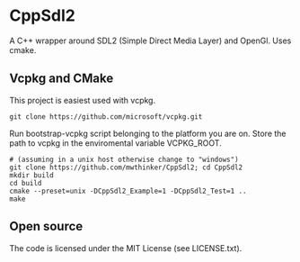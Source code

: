 # CppSdl2
A C++ wrapper around SDL2 (Simple Direct Media Layer) and OpenGl. Uses cmake.

## Vcpkg and CMake
This project is easiest used with vcpkg.

```
git clone https://github.com/microsoft/vcpkg.git
```
Run bootstrap-vcpkg script belonging to the platform you are on.
Store the path to vcpkg in the enviromental variable VCPKG_ROOT.

```
# (assuming in a unix host otherwise change to "windows")
git clone https://github.com/mwthinker/CppSdl2; cd CppSdl2
mkdir build
cd build
cmake --preset=unix -DCppSdl2_Example=1 -DCppSdl2_Test=1 ..
make
```
## Open source
The code is licensed under the MIT License (see LICENSE.txt).
